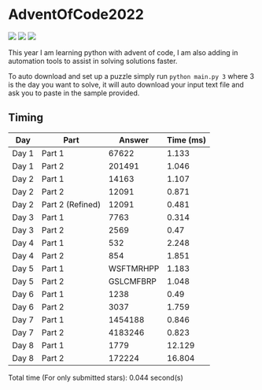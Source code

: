 # AdventOfCode2022

![](https://img.shields.io/badge/day%20📅-19-blue)
![](https://img.shields.io/badge/stars%20⭐-16-yellow)
![](https://img.shields.io/badge/days%20completed-8-red)

This year I am learning python with advent of code, I am also adding in automation tools to assist in solving solutions 
faster.

To auto download and set up a puzzle simply run `python main.py 3` where 3 is the day you want to solve, it will auto 
download your input text file and ask you to paste in the sample provided.

## Timing
| Day   | Part             | Answer    |   Time (ms) |
|-------|------------------|-----------|-------------|
| Day 1 | Part 1           | 67622     |       1.133 |
| Day 1 | Part 2           | 201491    |       1.046 |
| Day 2 | Part 1           | 14163     |       1.107 |
| Day 2 | Part 2           | 12091     |       0.871 |
| Day 2 | Part 2 (Refined) | 12091     |       0.481 |
| Day 3 | Part 1           | 7763      |       0.314 |
| Day 3 | Part 2           | 2569      |       0.47  |
| Day 4 | Part 1           | 532       |       2.248 |
| Day 4 | Part 2           | 854       |       1.851 |
| Day 5 | Part 1           | WSFTMRHPP |       1.183 |
| Day 5 | Part 2           | GSLCMFBRP |       1.048 |
| Day 6 | Part 1           | 1238      |       0.49  |
| Day 6 | Part 2           | 3037      |       1.759 |
| Day 7 | Part 1           | 1454188   |       0.846 |
| Day 7 | Part 2           | 4183246   |       0.823 |
| Day 8 | Part 1           | 1779      |      12.129 |
| Day 8 | Part 2           | 172224    |      16.804 |

Total time (For only submitted stars): 0.044 second(s)                